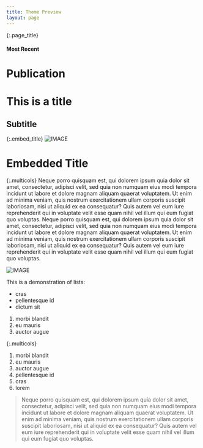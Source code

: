 ```yaml
---
title: Theme Preview
layout: page
---
```


{:.page_title}
#### Most Recent
# Publication

# This is a title
## Subtitle

{:.embed_title}
![IMAGE](https://images.unsplash.com/photo-1554296048-b59c9fca4857?ixlib=rb-1.2.1&ixid=eyJhcHBfaWQiOjEyMDd9&auto=format&fit=crop&w=1966&q=80)
<h1>Embedded Title</h1>

{:.multicols}
Neque porro quisquam est, qui dolorem ipsum quia dolor sit amet, consectetur, adipisci velit, sed quia non numquam eius modi tempora incidunt ut labore et dolore magnam aliquam quaerat voluptatem. Ut enim ad minima veniam, quis nostrum exercitationem ullam corporis suscipit laboriosam, nisi ut aliquid ex ea consequatur? Quis autem vel eum iure reprehenderit qui in voluptate velit esse quam nihil vel illum qui eum fugiat quo voluptas.
Neque porro quisquam est, qui dolorem ipsum quia dolor sit amet, consectetur, adipisci velit, sed quia non numquam eius modi tempora incidunt ut labore et dolore magnam aliquam quaerat voluptatem. Ut enim ad minima veniam, quis nostrum exercitationem ullam corporis suscipit laboriosam, nisi ut aliquid ex ea consequatur? Quis autem vel eum iure reprehenderit qui in voluptate velit esse quam nihil vel illum qui eum fugiat quo voluptas.

![IMAGE](https://images.unsplash.com/photo-1554296048-b59c9fca4857?ixlib=rb-1.2.1&ixid=eyJhcHBfaWQiOjEyMDd9&auto=format&fit=crop&w=1966&q=80)

This is a demonstration of lists:

* cras
* pellentesque id
* dictum sit

1. morbi blandit
2. eu mauris
3. auctor augue

{:.multicols}
1. morbi blandit
2. eu mauris
3. auctor augue
4. pellentesque id
5. cras
6. lorem


> Neque porro quisquam est, qui dolorem ipsum quia dolor sit amet, consectetur, adipisci velit, sed quia non numquam eius modi tempora incidunt ut labore et dolore magnam aliquam quaerat voluptatem. Ut enim ad minima veniam, quis nostrum exercitationem ullam corporis suscipit laboriosam, nisi ut aliquid ex ea consequatur? Quis autem vel eum iure reprehenderit qui in voluptate velit esse quam nihil vel illum qui eum fugiat quo voluptas.
